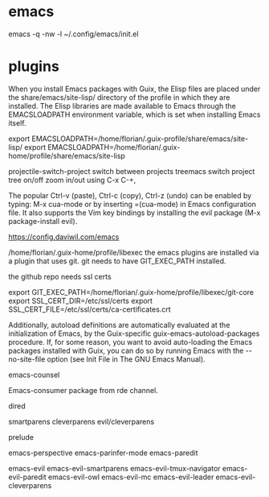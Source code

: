 # emacs

emacs -q -nw -l ~/.config/emacs/init.el


# plugins
When you install Emacs packages with Guix, the Elisp files are placed under the share/emacs/site-lisp/ directory of the profile in which they are installed. The Elisp libraries are made available to Emacs through the EMACSLOADPATH environment variable, which is set when installing Emacs itself.

export EMACSLOADPATH=/home/florian/.guix-profile/share/emacs/site-lisp/
export EMACSLOADPATH=/home/florian/.guix-home/profile/share/emacs/site-lisp


projectile-switch-project  switch between projects
treemacs  switch project tree on/off
zoom in/out using C-x C-+,

The popular Ctrl-v (paste), Ctrl-c (copy), Ctrl-z (undo) can be enabled by typing: M-x cua-mode or by inserting =(cua-mode) in Emacs configuration file. It also supports the Vim key bindings by installing the evil package (M-x package-install evil).

https://config.daviwil.com/emacs



/home/florian/.guix-home/profile/libexec
the emacs plugins are installed via a plugin that uses git.
git needs to have GIT_EXEC_PATH installed.

the github repo needs ssl certs

export GIT_EXEC_PATH=/home/florian/.guix-home/profile/libexec/git-core
export SSL_CERT_DIR=/etc/ssl/certs
export SSL_CERT_FILE=/etc/ssl/certs/ca-certificates.crt

Additionally, autoload definitions are automatically evaluated at the initialization of Emacs, by the Guix-specific guix-emacs-autoload-packages procedure. If, for some reason, you want to avoid auto-loading the Emacs packages installed with Guix, you can do so by running Emacs with the --no-site-file option (see Init File in The GNU Emacs Manual).





emacs-counsel


Emacs-consumer package from rde channel.


dired


smartparens
cleverparens
evil/cleverparens

prelude


emacs-perspective
emacs-parinfer-mode
emacs-paredit


emacs-evil
emacs-evil-smartparens
emacs-evil-tmux-navigator
emacs-evil-paredit
emacs-evil-owl
emacs-evil-mc
emacs-evil-leader
emacs-evil-cleverparens